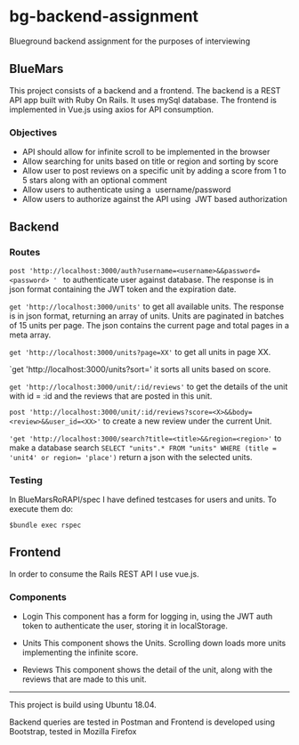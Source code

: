 # bg-backend-assignment
Blueground backend assignment for the purposes of interviewing

## BlueMars
This project consists of a backend and a frontend. The backend is a REST API app built with Ruby On Rails. It uses mySql database. 
The frontend is implemented in Vue.js using axios for API consumption.

### Objectives
* API should allow for infinite scroll to be implemented in the browser
* Allow searching for units based on title or region and sorting by score
* Allow user to post reviews on a specific unit by adding a score from 1 to 5 stars along with
an optional comment
* Allow users to authenticate using a ​ username/password
* Allow users to authorize against the API using ​ JWT​ based authorization

## Backend

### Routes
`post 'http://localhost:3000/auth?username=<username>&&password=<password> ' ` to authenticate user against database.
The response is in json format containing the JWT token and the expiration date.

`get 'http://localhost:3000/units'` to get all available units. The response is in json format, returning an array of units. Units are paginated 
in batches of 15 units per page. The json contains the current page and total pages in a meta array.

`get 'http://localhost:3000/units?page=XX'` to get all units in page XX.

`get 'http://localhost:3000/units?sort=<score>' it sorts all units based on score.

`get 'http://localhost:3000/unit/:id/reviews'` to get the details of the unit with id = :id and the reviews that are posted in this unit.

`post 'http://localhost:3000/unit/:id/reviews?score=<X>&&body=<review>&&user_id=<XX>'` to create a new review under the current Unit.

`'get 'http://localhost:3000/search?title=<title>&&region=<region>'` to make a database search `SELECT "units".* FROM "units" WHERE (title = 'unit4' or region= 'place')` return 
a json with the selected units.


### Testing

In BlueMarsRoRAPI/spec I have defined testcases for users and units. To execute them do:

`$bundle exec rspec`

## Frontend

In order to consume the Rails REST API I use vue.js.

### Components

* Login
This component has a form for logging in, using the JWT auth token to authenticate the user, storing it in localStorage.

* Units
This component shows the Units. Scrolling down loads more units implementing the infinite score.

* Reviews
This component shows the detail of the unit, along with the reviews that are made to this unit.

----------------------------------------------------
This project is build using Ubuntu 18.04.

Backend queries are tested in Postman and Frontend is developed using Bootstrap, tested in Mozilla Firefox
